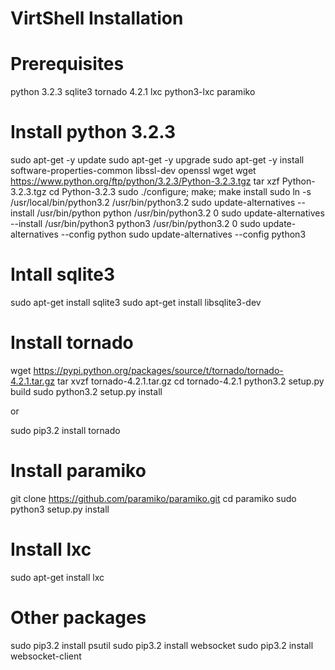 # VirtShell Installation

Prerequisites
===============
python 3.2.3
sqlite3
tornado 4.2.1
lxc
python3-lxc
paramiko

Install python 3.2.3
====================
sudo apt-get -y update
sudo apt-get -y upgrade
sudo apt-get -y install software-properties-common libssl-dev openssl wget
wget https://www.python.org/ftp/python/3.2.3/Python-3.2.3.tgz
tar xzf Python-3.2.3.tgz
cd Python-3.2.3
sudo ./configure; make; make install
sudo ln -s /usr/local/bin/python3.2 /usr/bin/python3.2
sudo update-alternatives --install /usr/bin/python python /usr/bin/python3.2 0
sudo update-alternatives --install /usr/bin/python3 python3 /usr/bin/python3.2 0
sudo update-alternatives --config python
sudo update-alternatives --config python3

Intall sqlite3
==============
sudo apt-get install sqlite3
sudo apt-get install libsqlite3-dev

Install tornado
==============
wget https://pypi.python.org/packages/source/t/tornado/tornado-4.2.1.tar.gz
tar xvzf tornado-4.2.1.tar.gz
cd tornado-4.2.1
python3.2 setup.py build
sudo python3.2 setup.py install

or

sudo pip3.2 install tornado

Install paramiko
================
git clone https://github.com/paramiko/paramiko.git
cd paramiko
sudo python3 setup.py install


Install lxc
===========
sudo apt-get install lxc

Other packages
==============
sudo pip3.2 install psutil
sudo pip3.2 install websocket
sudo pip3.2 install websocket-client
